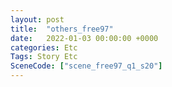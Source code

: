 ```yaml
---
layout: post
title:  "others_free97"
date:   2022-01-03 00:00:00 +0000
categories: Etc
Tags: Story Etc
SceneCode: ["scene_free97_q1_s20"]
---
```

